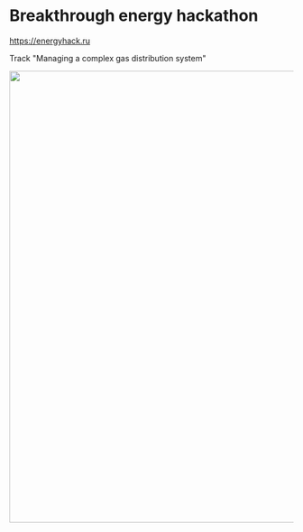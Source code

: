 # Breakthrough energy hackathon

https://energyhack.ru

Track "Managing a complex gas distribution system"



<img src="https://contestfiles.s3.codenrock.com/contests/zjH0LotS_1633765366.png" width="800">

